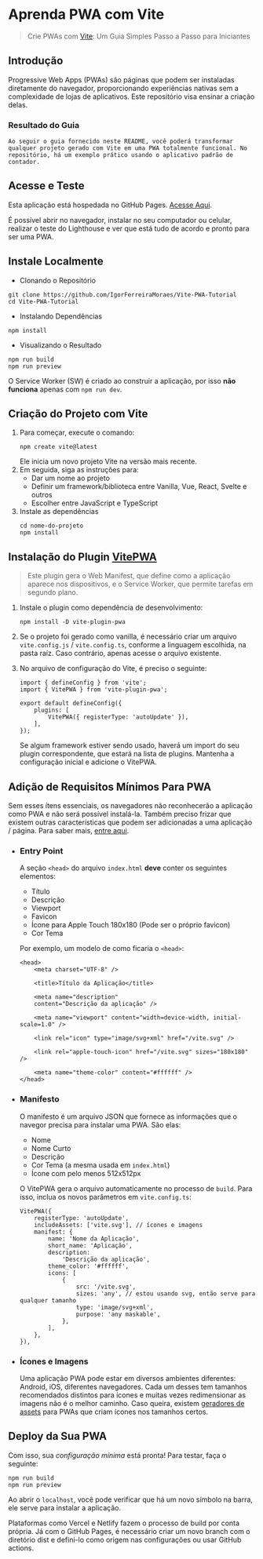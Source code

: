 # Aprenda PWA com Vite

> Crie PWAs com [Vite](https://vitejs.dev/): Um Guia Simples Passo a Passo para Iniciantes

## Introdução

Progressive Web Apps (PWAs) são páginas que podem ser instaladas diretamente do navegador, proporcionando experiências nativas sem a complexidade de lojas de aplicativos. Este repositório visa ensinar a criação delas.

### Resultado do Guia

    Ao seguir o guia fornecido neste README, você poderá transformar qualquer projeto gerado com Vite em uma PWA totalmente funcional. No repositório, há um exemplo prático usando o aplicativo padrão de contador.

## Acesse e Teste

Esta aplicação está hospedada no GitHub Pages. [Acesse Aqui](https://github.com/IgorFerreiraMoraes/Vite-PWA-Tutorial).

É possível abrir no navegador, instalar no seu computador ou celular, realizar o teste do Lighthouse e ver que está tudo de acordo e pronto para ser uma PWA.

## Instale Localmente

-   Clonando o Repositório

```
git clone https://github.com/IgorFerreiraMoraes/Vite-PWA-Tutorial
cd Vite-PWA-Tutorial
```

-   Instalando Dependências

```
npm install
```

-   Visualizando o Resultado

```
npm run build
npm run preview
```

O Service Worker (SW) é criado ao construir a aplicação, por isso **não funciona** apenas com `npm run dev`.

## Criação do Projeto com Vite

1. Para começar, execute o comando:
    ```
    npm create vite@latest
    ```
    Ele inicia um novo projeto Vite na versão mais recente.
2. Em seguida, siga as instruções para:
    - Dar um nome ao projeto
    - Definir um framework/biblioteca entre Vanilla, Vue, React, Svelte e outros
    - Escolher entre JavaScript e TypeScript
3. Instale as dependências
    ```
    cd nome-do-projeto
    npm install
    ```

## Instalação do Plugin [VitePWA](https://vite-pwa-org.netlify.app/)

> Este plugin gera o Web Manifest, que define como a aplicação aparece nos dispositivos, e o Service Worker, que permite tarefas em segundo plano.

1. Instale o plugin como dependência de desenvolvimento:
    ```
    npm install -D vite-plugin-pwa
    ```
2. Se o projeto foi gerado como vanilla, é necessário criar um arquivo `vite.config.js` / `vite.config.ts`, conforme a linguagem escolhida, na pasta raíz. Caso contrário, apenas acesse o arquivo existente.
3. No arquivo de configuração do Vite, é preciso o seguinte:

    ```
    import { defineConfig } from 'vite';
    import { VitePWA } from 'vite-plugin-pwa';

    export default defineConfig({
        plugins: [
            VitePWA({ registerType: 'autoUpdate' }),
        ],
    });
    ```

    Se algum framework estiver sendo usado, haverá um import do seu plugin correspondente, que estará na lista de plugins. Mantenha a configuração inicial e adicione o VitePWA.

## Adição de Requisitos Mínimos Para PWA

Sem esses ítens essenciais, os navegadores não reconhecerão a aplicação como PWA e não será possível instalá-la. Também preciso frizar que existem outras características que podem ser adicionadas a uma aplicação / página. Para saber mais, [entre aqui](https://developer.mozilla.org/en-US/docs/Web/Manifest).

-   ### Entry Point

    A seção `<head>` do arquivo `index.html` **deve** conter os seguintes elementos:

    -   Título
    -   Descrição
    -   Viewport
    -   Favicon
    -   Ícone para Apple Touch 180x180 (Pode ser o próprio favicon)
    -   Cor Tema

    Por exemplo, um modelo de como ficaria o `<head>`:

    ```
    <head>
        <meta charset="UTF-8" />

        <title>Título da Aplicação</title>

        <meta name="description"
        content="Descrição da aplicação" />

        <meta name="viewport" content="width=device-width, initial-scale=1.0" />

        <link rel="icon" type="image/svg+xml" href="/vite.svg" />

        <link rel="apple-touch-icon" href="/vite.svg" sizes="180x180" />

        <meta name="theme-color" content="#ffffff" />
    </head>
    ```

-   ### Manifesto

    O manifesto é um arquivo JSON que fornece as informações que o navegor precisa para instalar uma PWA. São elas:

    -   Nome
    -   Nome Curto
    -   Descrição
    -   Cor Tema (a mesma usada em `index.html`)
    -   Ícone com pelo menos 512x512px

    O VitePWA gera o arquivo automaticamente no processo de `build`. Para isso, inclua os novos parâmetros em `vite.config.ts`:

    ```
    VitePWA({
        registerType: 'autoUpdate',
        includeAssets: ['vite.svg'], // ícones e imagens
    	manifest: {
    		name: 'Nome da Aplicação',
    		short_name: 'Aplicação',
    		description:
    		    'Descrição da aplicação',
    		theme_color: '#ffffff',
    		icons: [
    		    {
    			    src: '/vite.svg',
    			    sizes: 'any', // estou usando svg, então serve para qualquer tamanho
    			    type: 'image/svg+xml',
    			    purpose: 'any maskable',
    		    },
    		],
        },
    }),
    ```

-   ### Ícones e Imagens
    Uma aplicação PWA pode estar em diversos ambientes diferentes: Android, iOS, diferentes navegadores. Cada um desses tem tamanhos recomendados distintos para ícones e muitas vezes redimensionar as imagens não é o melhor caminho. Caso queira, existem [geradores de assets](https://vite-pwa-org.netlify.app/assets-generator/) para PWAs que criam ícones nos tamanhos certos.

## Deploy da Sua PWA

Com isso, sua _configuração mínima_ está pronta! Para testar, faça o seguinte:

```
npm run build
npm run preview
```

Ao abrir o `localhost`, você pode verificar que há um novo símbolo na barra, ele serve para instalar a aplicação.

Plataformas como Vercel e Netlify fazem o processo de build por conta própria. Já com o GitHub Pages, é necessário criar um novo branch com o diretório dist e defini-lo como origem nas configurações ou usar GitHub actions.
